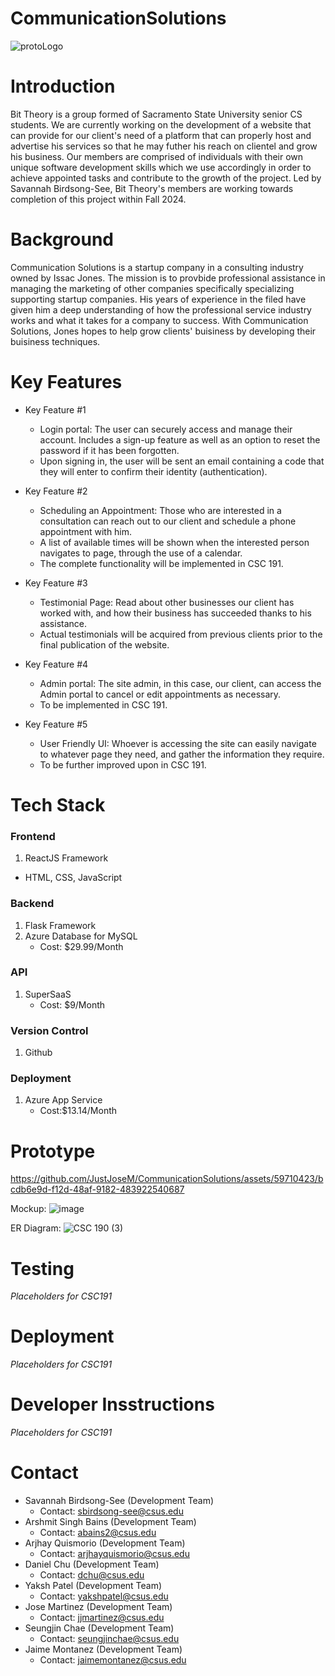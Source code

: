 
# CommunicationSolutions

![protoLogo](https://github.com/JustJoseM/CommunicationSolutions/assets/115119329/15707eed-64c0-4dfa-934a-109fac31b94b)


# Introduction 
Bit Theory is a group formed of Sacramento State University senior CS students. We are currently working on the development of a website that can provide for our client's need of a platform that can properly host and advertise his services so that he may futher his reach on clientel and grow his business. Our members are comprised of individuals with their own unique software development skills which we use accordingly in order to achieve appointed tasks and contribute to the growth of the project. Led by Savannah Birdsong-See, Bit Theory's members are working towards completion of this project within Fall 2024.

# Background
Communication Solutions is a startup company in a consulting industry owned by Issac Jones. The mission is to provbide professional assistance in managing the marketing of other companies specifically specializing supporting startup companies. His years of experience in the filed have given him a deep understanding of how the professional service industry works and what it takes for a company to success. With Communication Solutions, Jones hopes to help grow clients' buisiness by developing their buisiness techniques.

# Key Features
+ Key Feature #1
   - Login portal: The user can securely access and manage their account. Includes a sign-up feature as well as an option to reset the password if it has been forgotten.
   - Upon signing in, the user will be sent an email containing a code that they will enter to confirm their identity (authentication).
 
+ Key Feature #2
   - Scheduling an Appointment: Those who are interested in a consultation can reach out to our client and schedule a phone appointment with him.
   - A list of available times will be shown when the interested person navigates to page, through the use of a calendar.
   - The complete functionality will be implemented in CSC 191.
 
+ Key Feature #3
   - Testimonial Page: Read about other businesses our client has worked with, and how their business has succeeded thanks to his assistance.
   - Actual testimonials will be acquired from previous clients prior to the final publication of the website.
 
+ Key Feature #4
   - Admin portal: The site admin, in this case, our client, can access the Admin portal to cancel or edit appointments as necessary.
   - To be implemented in CSC 191.
 
+ Key Feature #5
   - User Friendly UI: Whoever is accessing the site can easily navigate to whatever page they need, and gather the information they require.
   - To be further improved upon in CSC 191.

# Tech Stack
### Frontend
1. ReactJS Framework 
  - HTML, CSS, JavaScript

### Backend
1. Flask Framework
2. Azure Database for MySQL
   - Cost: $29.99/Month

### API
1. SuperSaaS
   - Cost: $9/Month

### Version Control
1. Github 

### Deployment
1. Azure App Service
   - Cost:$13.14/Month

# Prototype 
https://github.com/JustJoseM/CommunicationSolutions/assets/59710423/bcdb6e9d-f12d-48af-9182-483922540687

Mockup:
![image](https://github.com/JustJoseM/CommunicationSolutions/assets/93031586/ea2c6e3d-92a9-4d82-ba0d-6d5e9b5e1cb7)

ER Diagram:
![CSC 190 (3)](https://github.com/JustJoseM/CommunicationSolutions/assets/93031586/239667fc-b1fa-48bc-a886-930d07e6391e)


# Testing
_Placeholders for CSC191_

# Deployment
_Placeholders for CSC191_

# Developer Insstructions
_Placeholders for CSC191_


# Contact
+ Savannah Birdsong-See (Development Team)
   - Contact: sbirdsong-see@csus.edu
+ Arshmit Singh Bains (Development Team)
   - Contact: abains2@csus.edu
+ Arjhay Quismorio (Development Team)
   - Contact: arjhayquismorio@csus.edu
+ Daniel Chu (Development Team)
   - Contact: dchu@csus.edu
+ Yaksh Patel (Development Team)
   - Contact: yakshpatel@csus.edu
+ Jose Martinez (Development Team)
   - Contact: jjmartinez@csus.edu
+ Seungjin Chae (Development Team)
   - Contact: seungjinchae@csus.edu
+ Jaime Montanez (Development Team)
   - Contact: jaimemontanez@csus.edu

